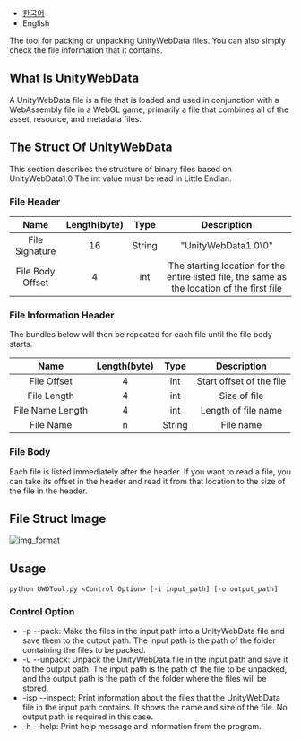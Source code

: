 * [한국어](README-kr.md)
* English

The tool for packing or unpacking UnityWebData files.
You can also simply check the file information that it contains.

## What Is UnityWebData
A UnityWebData file is a file that is loaded and used in conjunction with a WebAssembly file in a WebGL game, primarily a file that combines all of the asset, resource, and metadata files.

## The Struct Of UnityWebData
This section describes the structure of binary files based on UnityWebData1.0
The int value must be read in Little Endian.

### File Header
| Name | Length(byte) | Type | Description |
| :------------: | :------------: | :------------: | :------------: |
| File Signature | 16 | String | "UnityWebData1.0\0" |
| File Body Offset | 4 | int | The starting location for the entire listed file, the same as the location of the first file |

### File Information Header
The bundles below will then be repeated for each file until the file body starts.

| Name | Length(byte) | Type | Description |
| :------------: | :------------: | :------------: | :------------: |
| File Offset | 4 | int | Start offset of the file |
| File Length | 4 | int | Size of file |
| File Name Length | 4 | int | Length of file name |
| File Name | n | String | File name |

### File Body
Each file is listed immediately after the header.
If you want to read a file, you can take its offset in the header and read it from that location to the size of the file in the header.

## File Struct Image
![img_format](https://raw.githubusercontent.com/yuria0309/uwdtool/master/img/unitywebdata_format.png)

## Usage
```
python UWDTool.py <Control Option> [-i input_path] [-o output_path]
```

### Control Option
* -p --pack: Make the files in the input path into a UnityWebData file and save them to the output path.
The input path is the path of the folder containing the files to be packed.
* -u --unpack: Unpack the UnityWebData file in the input path and save it to the output path.
The input path is the path of the file to be unpacked, and the output path is the path of the folder where the files will be stored.
* -isp --inspect: Print information about the files that the UnityWebData file in the input path contains.
It shows the name and size of the file. No output path is required in this case.
* -h --help: Print help message and information from the program.
